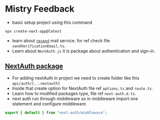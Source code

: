# Mistry Feedback

- basic setup project using this command

```bash
npx create-next-app@latest
```

- learn about [`resend`](https://resend.com/) mail service. for ref check file `sendVerificationEmail.ts`.
- Learn about `NextAuth.js` it is package about authentication and sign-in.

## [NextAuth package](https://next-auth.js.org/getting-started/introduction)

- For adding nextAuth in project we need to create folder like this `api/auth/[...nextauth]`
- Inside that create option for NextAuth file ref `options.ts` and `route.ts`.
- Learn how to modified packages type, file ref `next-auth.d.ts`.
- next auth run through middleware so in middleware import one statement and configure middleware.

```typescript
export { default } from "next-auth/middleware";
```
